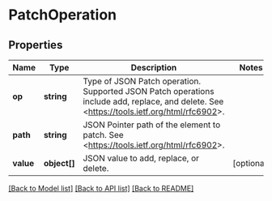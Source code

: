 # PatchOperation

## Properties
Name | Type | Description | Notes
------------ | ------------- | ------------- | -------------
**op** | **string** | Type of JSON Patch operation. Supported JSON Patch operations include add, replace, and delete. See &lt;https://tools.ietf.org/html/rfc6902&gt;. | 
**path** | **string** | JSON Pointer path of the element to patch. See &lt;https://tools.ietf.org/html/rfc6902&gt;. | 
**value** | **object[]** | JSON value to add, replace, or delete. | [optional] 

[[Back to Model list]](../README.md#documentation-for-models) [[Back to API list]](../README.md#documentation-for-api-endpoints) [[Back to README]](../README.md)



